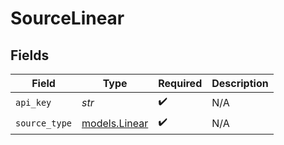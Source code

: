 # SourceLinear


## Fields

| Field                                | Type                                 | Required                             | Description                          |
| ------------------------------------ | ------------------------------------ | ------------------------------------ | ------------------------------------ |
| `api_key`                            | *str*                                | :heavy_check_mark:                   | N/A                                  |
| `source_type`                        | [models.Linear](../models/linear.md) | :heavy_check_mark:                   | N/A                                  |